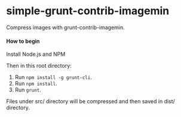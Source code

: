 # simple-grunt-contrib-imagemin

Compress images with grunt-contrib-imagemin.

#### How to begin
Install Node.js and NPM

Then in this root directory:

1. Run `npm install -g grunt-cli`.
2. Run `npm install`.
3. Run `grunt`.

Files under src/ directory will be compressed
and then saved in dist/ directory.
